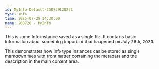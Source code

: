```yaml
---
id: MyInfo-Default-250729120221
type: Info
time: 2025-07-28 14:30:00
name: 260728 - MyInfo
---
```

This is some Info instance saved as a single file. It contains basic information about something important that happened on July 28th, 2025.

This demonstrates how Info type instances can be stored as single markdown files with front matter containing the metadata and the description in the main content area.
